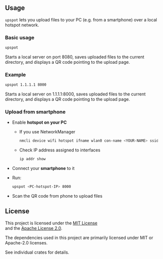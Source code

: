 ##  Usage

`upspot` lets you upload files to your PC (e.g. from a smartphone) over a local hotspot network.

###  Basic usage
```bash
upspot
```
Starts a local server on port 8080, saves uploaded files to the current directory, and displays a QR code pointing to the upload page.

### Example
```bash
upspot 1.1.1.1 8000
```
Starts a local server on 1.1.1.1:8000, saves uploaded files to the current directory, and displays a QR code pointing to the upload page.
### Upload from smartphone


- Enable **hotspot on your PC**
  - If you use NetworkManager
    ```bash
    nmcli device wifi hotspot ifname wlan0 con-name <YOUR-NAME> ssid <YOUR-NAME>  password <YOUR-PASSWORD>
    ```
  - Check IP address assigned to interfaces
    ```bash
    ip addr show
    ```
- Connect your **smartphone** to it
- Run:

  ```bash
  upspot <PC-hotspot-IP> 8000
  ```
- Scan the QR code from phone to upload files
    
## License

This project is licensed under the [MIT License](https://opensource.org/licenses/MIT)  
and the [Apache License 2.0](https://www.apache.org/licenses/LICENSE-2.0).

The dependencies used in this project are primarily licensed under MIT or Apache-2.0 licenses.

See individual crates for details.

